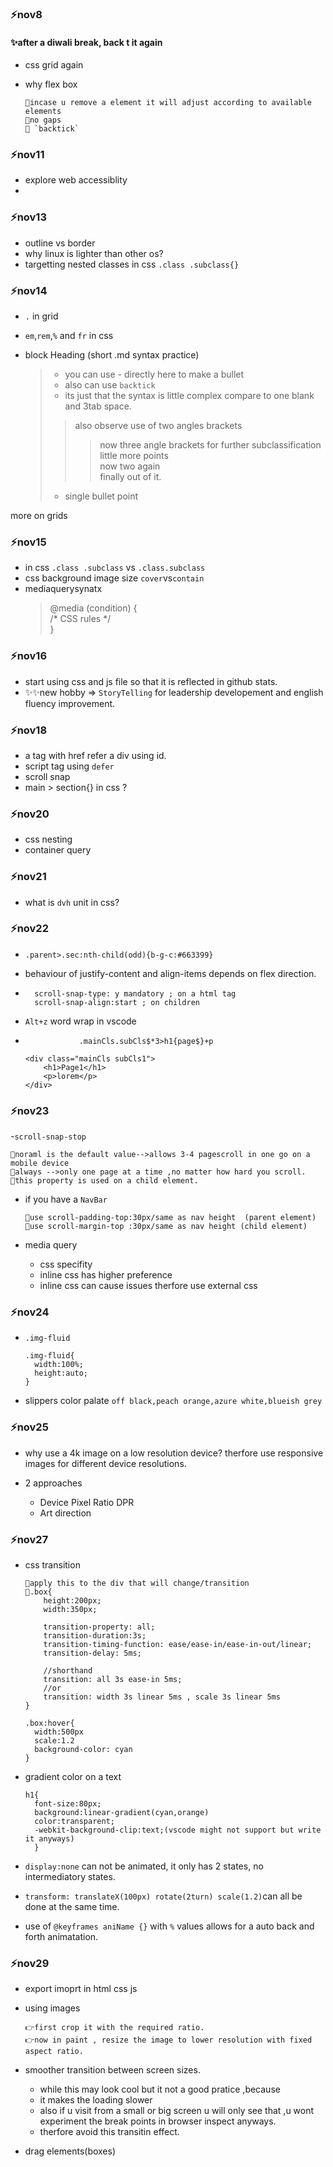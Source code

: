 ### ⚡nov8

#### ✨after a diwali break, back t it again

- css grid again
- why flex box  
            
      🔹incase u remove a element it will adjust according to available elements  
      🔹no gaps   
      🔹 `backtick`     
               

### ⚡nov11 
- explore web accessiblity 
- 

### ⚡nov13
- outline vs border
- why linux is lighter than other os?
- targetting nested classes in css `.class .subclass{}`


### ⚡nov14  
- `.` in grid 
- `em`,`rem`,`%` and `fr` in css  

- block Heading (short .md syntax practice)
  >- you can use - directly here to make a bullet  
  >- also can use `backtick`
  >- its just that the syntax is little complex compare to one blank and 3tab space.
  >>also observe use of two angles brackets
  >>>now three angle brackets for further subclassification  
  >>>little more points    
  >>>now two again  
  >>>finally out of it. 
  >- single bullet point

more on grids

### ⚡nov15
- in css `.class .subclass` vs `.class.subclass`
- css background image size `cover`vs`contain`  
- mediaquerysynatx  
  > @media (condition) {  
  >/* CSS rules */  
  >}

### ⚡nov16   
- start using css and js file so that it is reflected in github stats.   
- ✨✨new hobby => `StoryTelling` for leadership developement and english fluency improvement.

### ⚡nov18
- a tag with href refer a div using id.
- script tag using `defer`
- scroll snap
- main > section{} in css ?

### ⚡nov20
- css nesting
- container query

### ⚡nov21
- what is `dvh` unit in css?

### ⚡nov22
- `.parent>.sec:nth-child(odd){b-g-c:#663399}`  
-  behaviour of justify-content and align-items depends on flex direction.  
- 
        scroll-snap-type: y mandatory ; on a html tag  
        scroll-snap-align:start ; on children  
- `Alt+z` word wrap in vscode  

-  
                  .mainCls.subCls$*3>h1{page$}+p  
                      
      <div class="mainCls subCls1">  
          <h1>Page1</h1>  
          <p>lorem</p>  
      </div>            

### ⚡nov23

-`scroll-snap-stop`  

    🔹noraml is the default value-->allows 3-4 pagescroll in one go on a mobile device  
    🔹always -->only one page at a time ,no matter how hard you scroll.
    🔹this property is used on a child element.

- if you have a `NavBar`  

      🔹use scroll-padding-top:30px/same as nav height  (parent element)
      🔹use scroll-margin-top :30px/same as nav height (child element) 

- media query 
    - css specifity
    - inline css has higher preference
    - inline css can cause issues therfore use external css

### ⚡nov24

- `.img-fluid`  

      .img-fluid{
        width:100%;
        height:auto;
      }     

-   slippers color palate `off black,peach orange,azure white,blueish grey`

### ⚡nov25
- why use a 4k image on a low resolution device? therfore use responsive images for different device resolutions.

- 2 approaches
  - Device Pixel Ratio DPR
  - Art direction

### ⚡nov27

- css transition  

      🔹apply this to the div that will change/transition    
      🔹.box{
          height:200px;
          width:350px;

          transition-property: all; 
          transition-duration:3s;
          transition-timing-function: ease/ease-in/ease-in-out/linear;
          transition-delay: 5ms;

          //shorthand
          transition: all 3s ease-in 5ms;
          //or
          transition: width 3s linear 5ms , scale 3s linear 5ms
      }

      .box:hover{
        width:500px
        scale:1.2  
        background-color: cyan
      }

- gradient color on a text   

      h1{
        font-size:80px;
        background:linear-gradient(cyan,orange)
        color:transparent;
        -webkit-background-clip:text;(vscode might not support but write it anyways)
        }  
- `display:none` can not be animated, it only has 2 states, no intermediatory states.
-  `transform: translateX(100px) rotate(2turn) scale(1.2)`can all be done at the same time.
- use of `@keyframes aniName {}` with `%` values allows for a auto back and forth animatation.         


### ⚡nov29

- export imoprt in html css js
- using images   

      👉first crop it with the required ratio. 
      👉now in paint , resize the image to lower resolution with fixed aspect ratio.    

- smoother transition between screen sizes.   
  - while this may look cool but it not a good pratice ,because 
  - it makes the loading slower
  - also if u visit from a small or big screen u will only see that ,u wont experiment the break points in browser inspect anyways.
  - therfore avoid this transitin effect.

- drag elements(boxes)  

